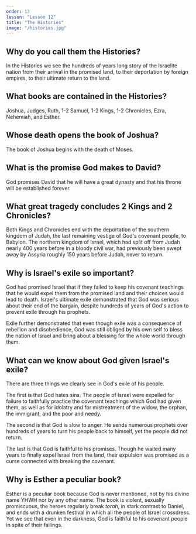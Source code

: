 ```yaml
---
order: 13
lesson: "Lesson 12"
title: "The Histories"
image: "/histories.jpg"
---
```


## Why do you call them the Histories?

In the Histories we see the hundreds of years long story of the Israelite nation from their arrival in the promised land, to their deportation by foreign empires, to their ultimate return to the land.

## What books are contained in the Histories?

Joshua, Judges, Ruth, 1-2 Samuel, 1-2 Kings, 1-2 Chronicles, Ezra, Nehemiah, and Esther.

## Whose death opens the book of Joshua?

The book of Joshua begins with the death of Moses.

## What is the promise God makes to David?

God promises David that he will have a great dynasty and that his throne will be established forever.

## What great tragedy concludes 2 Kings and 2 Chronicles?

Both Kings and Chronicles end with the deportation of the southern kingdom of Judah, the last remaining vestige of God's covenant people, to Babylon. The northern kingdom of Israel, which had split off from Judah nearly 400 years before in a bloody civil war, had previously been swept away by Assyria roughly 150 years before Judah, never to return.

## Why is Israel's exile so important?

God had promised Israel that if they failed to keep his covenant teachings that he would expel them from the promised land and their choices would lead to death. Israel's ultimate exile demonstrated that God was serious about their end of the bargain, despite hundreds of years of God's action to prevent exile through his prophets.

Exile further demonstrated that even though exile was a consequence of rebellion and disobedience, God was still obliged by his own self to bless the nation of Israel and bring about a blessing for the whole world through them.

## What can we know about God given Israel's exile?

There are three things we clearly see in God's exile of his people.

The first is that God hates sins. The people of Israel were expelled for failure to faithfully practice the covenant teachings which God had given them, as well as for idolatry and for mistreatment of the widow, the orphan, the immigrant, and the poor and needy.

The second is that God is slow to anger. He sends numerous prophets over hundreds of years to turn his people back to himself, yet the people did not return.

The last is that God is faithful to his promises. Though he waited many years to finally expel Israel from the land, their expulsion was promised as a curse connected with breaking the covenant.

## Why is Esther a peculiar book?

Esther is a peculiar book because God is never mentioned, not by his divine name YHWH nor by any other name. The book is violent, sexually promiscuous, the heroes regularly break _torah_, in stark contrast to Daniel, and ends with a drunken festival in which all the people of Israel crossdress. Yet we see that even in the darkness, God is faithful to his covenant people in spite of their failings. 
